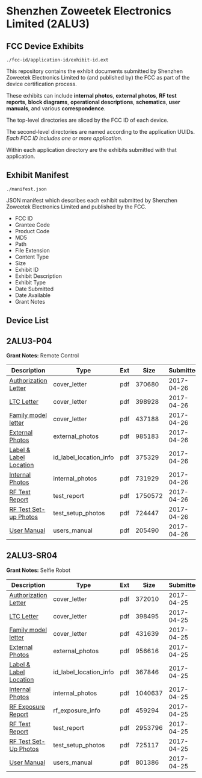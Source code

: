 # Shenzhen Zoweetek Electronics Limited (2ALU3)
## FCC Device Exhibits

```
./fcc-id/application-id/exhibit-id.ext
```

This repository contains the exhibit documents submitted by Shenzhen Zoweetek Electronics Limited to (and published by) the FCC as part of the device certification process.

These exhibits can include **internal photos**, **external photos**, **RF test reports**, **block diagrams**, **operational descriptions**, **schematics**, **user manuals**, and various **correspondence**.

The top-level directories are sliced by the FCC ID of each device.

The second-level directories are named according to the application UUIDs. *Each FCC ID includes one or more application.*

Within each application directory are the exhibits submitted with that application. 

## Exhibit Manifest

```
./manifest.json
```

JSON manifest which describes each exhibit submitted by Shenzhen Zoweetek Electronics Limited and published by the FCC.

- FCC ID
- Grantee Code
- Product Code
- MD5
- Path
- File Extension
- Content Type
- Size
- Exhibit ID
- Exhibit Description
- Exhibit Type
- Date Submitted
- Date Available
- Grant Notes

## Device List
## 2ALU3-P04
**Grant Notes:** Remote Control

| Description | Type | Ext | Size | Submitted | Available |
| ----------- | ---- | --- | ---- | --------- | --------- |
| [Authorization Letter](2ALU3-P04/4d348b1c440d3f12cc1263132c7d00cc/3371315.pdf) | cover_letter | pdf | 370680 | 2017-04-26 | 2017-04-26 |
| [LTC Letter](2ALU3-P04/4d348b1c440d3f12cc1263132c7d00cc/3371316.pdf) | cover_letter | pdf | 398928 | 2017-04-26 | 2017-04-26 |
| [Family model letter](2ALU3-P04/4d348b1c440d3f12cc1263132c7d00cc/3371317.pdf) | cover_letter | pdf | 437188 | 2017-04-26 | 2017-04-26 |
| [External Photos](2ALU3-P04/4d348b1c440d3f12cc1263132c7d00cc/3371318.pdf) | external_photos | pdf | 985183 | 2017-04-26 | 2017-04-26 |
| [Label & Label Location](2ALU3-P04/4d348b1c440d3f12cc1263132c7d00cc/3371319.pdf) | id_label_location_info | pdf | 375329 | 2017-04-26 | 2017-04-26 |
| [Internal Photos](2ALU3-P04/4d348b1c440d3f12cc1263132c7d00cc/3371320.pdf) | internal_photos | pdf | 731929 | 2017-04-26 | 2017-04-26 |
| [RF Test Report](2ALU3-P04/4d348b1c440d3f12cc1263132c7d00cc/3371323.pdf) | test_report | pdf | 1750572 | 2017-04-26 | 2017-04-26 |
| [RF Test Set-up Photos](2ALU3-P04/4d348b1c440d3f12cc1263132c7d00cc/3371324.pdf) | test_setup_photos | pdf | 724447 | 2017-04-26 | 2017-04-26 |
| [User Manual](2ALU3-P04/4d348b1c440d3f12cc1263132c7d00cc/3371325.pdf) | users_manual | pdf | 205490 | 2017-04-26 | 2017-04-26 |
## 2ALU3-SR04
**Grant Notes:** Selfie Robot

| Description | Type | Ext | Size | Submitted | Available |
| ----------- | ---- | --- | ---- | --------- | --------- |
| [Authorization Letter](2ALU3-SR04/b7bd2e7eb73d2c7ad323e96a6bf0011c/3369343.pdf) | cover_letter | pdf | 372010 | 2017-04-25 | 2017-04-25 |
| [LTC Letter](2ALU3-SR04/b7bd2e7eb73d2c7ad323e96a6bf0011c/3369344.pdf) | cover_letter | pdf | 398495 | 2017-04-25 | 2017-04-25 |
| [Family model letter](2ALU3-SR04/b7bd2e7eb73d2c7ad323e96a6bf0011c/3369345.pdf) | cover_letter | pdf | 431639 | 2017-04-25 | 2017-04-25 |
| [External Photos](2ALU3-SR04/b7bd2e7eb73d2c7ad323e96a6bf0011c/3369346.pdf) | external_photos | pdf | 956616 | 2017-04-25 | 2017-04-25 |
| [Label & Label Location](2ALU3-SR04/b7bd2e7eb73d2c7ad323e96a6bf0011c/3369347.pdf) | id_label_location_info | pdf | 367846 | 2017-04-25 | 2017-04-25 |
| [Internal Photos](2ALU3-SR04/b7bd2e7eb73d2c7ad323e96a6bf0011c/3369348.pdf) | internal_photos | pdf | 1040637 | 2017-04-25 | 2017-04-25 |
| [RF Exposure Report](2ALU3-SR04/b7bd2e7eb73d2c7ad323e96a6bf0011c/3369350.pdf) | rf_exposure_info | pdf | 459294 | 2017-04-25 | 2017-04-25 |
| [RF Test Report](2ALU3-SR04/b7bd2e7eb73d2c7ad323e96a6bf0011c/3369352.pdf) | test_report | pdf | 2953796 | 2017-04-25 | 2017-04-25 |
| [RF Test Set-Up Photos](2ALU3-SR04/b7bd2e7eb73d2c7ad323e96a6bf0011c/3369353.pdf) | test_setup_photos | pdf | 725117 | 2017-04-25 | 2017-04-25 |
| [User Manual](2ALU3-SR04/b7bd2e7eb73d2c7ad323e96a6bf0011c/3369354.pdf) | users_manual | pdf | 801386 | 2017-04-25 | 2017-04-25 |
